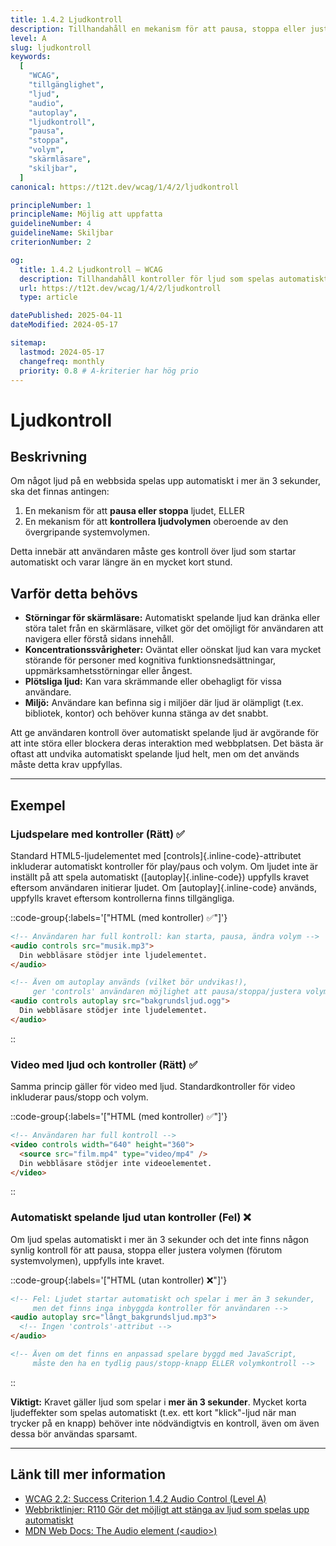 ```yaml
---
title: 1.4.2 Ljudkontroll
description: Tillhandahåll en mekanism för att pausa, stoppa eller justera volymen för ljud som spelas automatiskt i mer än 3 sekunder.
level: A
slug: ljudkontroll
keywords:
  [
    "WCAG",
    "tillgänglighet",
    "ljud",
    "audio",
    "autoplay",
    "ljudkontroll",
    "pausa",
    "stoppa",
    "volym",
    "skärmläsare",
    "skiljbar",
  ]
canonical: https://t12t.dev/wcag/1/4/2/ljudkontroll

principleNumber: 1
principleName: Möjlig att uppfatta
guidelineNumber: 4
guidelineName: Skiljbar
criterionNumber: 2

og:
  title: 1.4.2 Ljudkontroll – WCAG
  description: Tillhandahåll kontroller för ljud som spelas automatiskt i mer än 3 sekunder.
  url: https://t12t.dev/wcag/1/4/2/ljudkontroll
  type: article

datePublished: 2025-04-11
dateModified: 2024-05-17

sitemap:
  lastmod: 2024-05-17
  changefreq: monthly
  priority: 0.8 # A-kriterier har hög prio
---
```


# Ljudkontroll

## Beskrivning

Om något ljud på en webbsida spelas upp automatiskt i mer än 3 sekunder, ska det finnas antingen:

1.  En mekanism för att **pausa eller stoppa** ljudet, ELLER
2.  En mekanism för att **kontrollera ljudvolymen** oberoende av den övergripande systemvolymen.

Detta innebär att användaren måste ges kontroll över ljud som startar automatiskt och varar längre än en mycket kort stund.

## Varför detta behövs

- **Störningar för skärmläsare:** Automatiskt spelande ljud kan dränka eller störa talet från en skärmläsare, vilket gör det omöjligt för användaren att navigera eller förstå sidans innehåll.
- **Koncentrationssvårigheter:** Oväntat eller oönskat ljud kan vara mycket störande för personer med kognitiva funktionsnedsättningar, uppmärksamhetsstörningar eller ångest.
- **Plötsliga ljud:** Kan vara skrämmande eller obehagligt för vissa användare.
- **Miljö:** Användare kan befinna sig i miljöer där ljud är olämpligt (t.ex. bibliotek, kontor) och behöver kunna stänga av det snabbt.

Att ge användaren kontroll över automatiskt spelande ljud är avgörande för att inte störa eller blockera deras interaktion med webbplatsen. Det bästa är oftast att undvika automatiskt spelande ljud helt, men om det används måste detta krav uppfyllas.

---

## Exempel

### Ljudspelare med kontroller (Rätt) ✅

Standard HTML5-ljudelementet med [controls]{.inline-code}-attributet inkluderar automatiskt kontroller för play/paus och volym. Om ljudet inte är inställt på att spela automatiskt ([autoplay]{.inline-code}) uppfylls kravet eftersom användaren initierar ljudet. Om [autoplay]{.inline-code} används, uppfylls kravet eftersom kontrollerna finns tillgängliga.

::code-group{:labels='["HTML (med kontroller) ✅"]'}

```html showLineNumbers
<!-- Användaren har full kontroll: kan starta, pausa, ändra volym -->
<audio controls src="musik.mp3">
  Din webbläsare stödjer inte ljudelementet.
</audio>

<!-- Även om autoplay används (vilket bör undvikas!),
     ger 'controls' användaren möjlighet att pausa/stoppa/justera volym -->
<audio controls autoplay src="bakgrundsljud.ogg">
  Din webbläsare stödjer inte ljudelementet.
</audio>
```

::

### Video med ljud och kontroller (Rätt) ✅

Samma princip gäller för video med ljud. Standardkontroller för video inkluderar paus/stopp och volym.

::code-group{:labels='["HTML (med kontroller) ✅"]'}

```html showLineNumbers
<!-- Användaren har full kontroll -->
<video controls width="640" height="360">
  <source src="film.mp4" type="video/mp4" />
  Din webbläsare stödjer inte videoelementet.
</video>
```

::

### Automatiskt spelande ljud utan kontroller (Fel) ❌

Om ljud spelas automatiskt i mer än 3 sekunder och det inte finns någon synlig kontroll för att pausa, stoppa eller justera volymen (förutom systemvolymen), uppfylls inte kravet.

::code-group{:labels='["HTML (utan kontroller) ❌"]'}

```html showLineNumbers
<!-- Fel: Ljudet startar automatiskt och spelar i mer än 3 sekunder,
     men det finns inga inbyggda kontroller för användaren -->
<audio autoplay src="långt_bakgrundsljud.mp3">
  <!-- Ingen 'controls'-attribut -->
</audio>

<!-- Även om det finns en anpassad spelare byggd med JavaScript,
     måste den ha en tydlig paus/stopp-knapp ELLER volymkontroll -->
```

::

**Viktigt:** Kravet gäller ljud som spelar i **mer än 3 sekunder**. Mycket korta ljudeffekter som spelas automatiskt (t.ex. ett kort "klick"-ljud när man trycker på en knapp) behöver inte nödvändigtvis en kontroll, även om även dessa bör användas sparsamt.

---

## Länk till mer information

- [WCAG 2.2: Success Criterion 1.4.2 Audio Control (Level A)](https://www.w3.org/WAI/WCAG22/Understanding/audio-control.html)
- [Webbriktlinjer: R110 Gör det möjligt att stänga av ljud som spelas upp automatiskt](https://www.digg.se/webbriktlinjer/alla-webbriktlinjer/gor-det-mojligt-att-stanga-av-ljud-som-spelas-upp-automatiskt)
- [MDN Web Docs: The Audio element (\<audio\>)](https://developer.mozilla.org/en-US/docs/Web/HTML/Element/audio)
